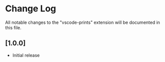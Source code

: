 
# Change Log

All notable changes to the "vscode-prints" extension will be documented in this file.

## [1.0.0]

- Initial release

